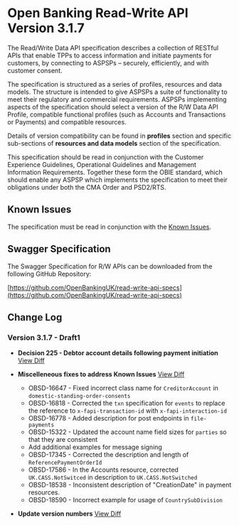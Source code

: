 # Open Banking Read-Write API Version 3.1.7

The Read/Write Data API specification describes a collection of RESTful APIs that enable TPPs to access information and initiate payments for customers, by connecting to ASPSPs – securely, efficiently, and with customer consent.

The specification is structured as a series of profiles, resources and data models. The structure is intended to give ASPSPs a suite of functionality to meet their regulatory and commercial requirements. ASPSPs implementing aspects of the specification should select a version of the R/W Data API Profile, compatible functional profiles (such as Accounts and Transactions or Payments) and compatible resources.

Details of version compatibility can be found in **profiles** section and specific sub-sections of **resources and data models** section of the specification.

This specification should be read in conjunction with the Customer Experience Guidelines, Operational Guidelines and Management Information Requirements. Together these form the OBIE standard, which should enable any ASPSP which implements the specification to meet their obligations under both the CMA Order and PSD2/RTS.

## Known Issues

The specification must be read in conjunction with the [Known Issues](https://openbanking.atlassian.net/wiki/spaces/DZ/pages/47546479/Known+Specification+Issues).

## Swagger Specification

The Swagger Specification for R/W APIs can be downloaded from the following GitHub Repository:

[https://github.com/OpenBankingUK/read-write-api-specs](https://github.com/OpenBankingUK/read-write-api-specs)

## Change Log

### Version 3.1.7 - Draft1

- __Decision 225 - Debtor account details following payment initiation__ [View Diff](tbc)

- __Miscelleneous fixes to address Known Issues__ [View Diff](tbc)
  - OBSD-16647 - Fixed incorrect class name for `CreditorAccount` in `domestic-standing-order-consents`
  - OBSD-16818 - Corrected the `txn` specification for `events` to replace the reference to `x-fapi-transaction-id` with `x-fapi-interaction-id`
  - OBSD-16778 - Added description for post endpoints in `file-payments`
  - OBSD-15322 - Updated the account name field sizes for `parties` so that they are consistent
  - Add additional examples for message signing
  - OBSD-17345 - Corrected the description and length of `ReferencePaymentOrderId`
  - OBSD-17586 - In the Accounts resource, corrected `UK.CASS.NotSwitced` in description to `UK.CASS.NotSwitched`
  - OBSD-18538 - Inconsistent description of "CreationDate" in payment resources.
  - OBSD-18590 - Incorrect example for usage of `CountrySubDivision`
- __Update version numbers__ [View Diff](https://github.com/OpenBankingUK/read-write-api-docs/commit/ab83f6bdd7b9e64a3599ede6f89ffeff70984462)

